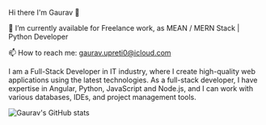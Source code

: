 Hi there I'm Gaurav 👋

🔭 I’m currently available for Freelance work, as MEAN / MERN Stack | Python Developer

📫 How to reach me: gaurav.upreti0@icloud.com

I am a Full-Stack Developer in IT industry, where I create high-quality web applications using the latest technologies. As a full-stack developer, I have expertise in Angular, Python, JavaScript and Node.js, and I can work with various databases, IDEs, and project management tools.

![Gaurav's GitHub stats](https://github-readme-stats.vercel.app/api?username=upreti-gaurav&theme=transparent&show_icons=true)
